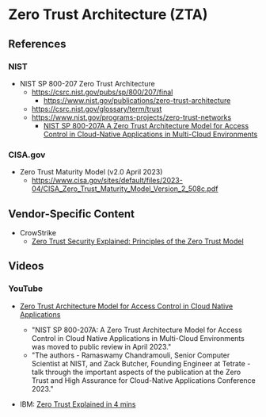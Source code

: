 
# Zero Trust Architecture (ZTA)

## References

### NIST

- NIST SP 800-207 Zero Trust Architecture
  + https://csrc.nist.gov/pubs/sp/800/207/final
    * https://www.nist.gov/publications/zero-trust-architecture
  + https://csrc.nist.gov/glossary/term/trust  
  + https://www.nist.gov/programs-projects/zero-trust-networks
    * [NIST SP 800-207A A Zero Trust Architecture Model for Access Control in Cloud-Native Applications in Multi-Cloud Environments](https://csrc.nist.gov/pubs/sp/800/207/a/final)


### CISA.gov

- Zero Trust Maturity Model (v2.0 April 2023)
  + https://www.cisa.gov/sites/default/files/2023-04/CISA_Zero_Trust_Maturity_Model_Version_2_508c.pdf


## Vendor-Specific Content 

- CrowStrike
  + [Zero Trust Security Explained: Principles of the Zero Trust Model](https://www.crowdstrike.com/en-us/cybersecurity-101/zero-trust-security/)




## Videos 

### YouTube

- [Zero Trust Architecture Model for Access Control in Cloud Native Applications](https://www.youtube.com/watch?v=69pVknZXrz8)
  + "NIST SP 800-207A: A Zero Trust Architecture Model for Access Control in Cloud Native Applications in Multi-Cloud Environments was moved to public review in April 2023."
  + "The authors - Ramaswamy Chandramouli, Senior Computer Scientist at NIST, and Zack Butcher, Founding Engineer at Tetrate - talk through the important aspects of the publication at the Zero Trust and High Assurance for Cloud-Native Applications Conference 2023."


- IBM: [Zero Trust Explained in 4 mins](https://www.youtube.com/watch?v=yn6CPQ9RioA)
